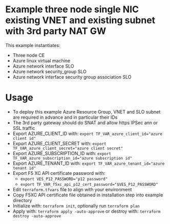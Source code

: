 # Example three node single NIC existing VNET and existing subnet with 3rd party NAT GW

This example instantiates:

- Three node CE
- Azure linux virtual machine
- Azure network interface SLO
- Azure network security_group SLO
- Azure network interface security group association SLO

# Usage
- To deploy this example Azure Resource Group, VNET and SLO subnet are required in advance and in particular their IDs
- The 3rd party gateway should do SNAT and allow https IPSec ann or SSL traffic
- Export AZURE_CLIENT_ID with: `export TF_VAR_azure_client_id="azure client id"`
- Export AZURE_CLIENT_SECRET with: `export TF_VAR_azure_client_secret="azure client secret"`
- Export AZURE_SUBSCRIPTION_ID with: `export TF_VAR_azure_subscription_id="azure subscription id"`
- Export AZURE_TENANT_ID with: `export TF_VAR_azure_tenant_id="azure tenant id"`
- Export F5 XC API certificate password with:
    * `export VES_P12_PASSWORD="p12 password"`
    * `export TF_VAR_f5xc_api_p12_cert_password="$VES_P12_PASSWORD"`
- Edit `terraform.tfvars` file to align with your environment
- Copy F5XC API certificate file obtained in installation step into example directory
- Initialize with: `terraform init`, optionally run `terraform plan`
- Apply with: `terraform apply -auto-approve` or destroy with: `terraform destroy -auto-approve`